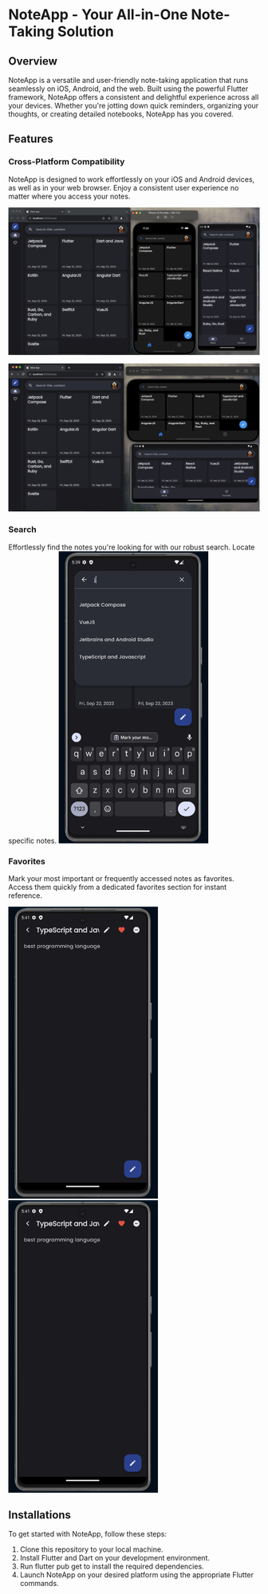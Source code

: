 # NoteApp - Your All-in-One Note-Taking Solution

## Overview
NoteApp is a versatile and user-friendly note-taking application that runs seamlessly on iOS, Android, and the web. Built using the powerful Flutter framework, NoteApp offers a consistent and delightful experience across all your devices. Whether you're jotting down quick reminders, organizing your thoughts, or creating detailed notebooks, NoteApp has you covered.

## Features

### Cross-Platform Compatibility
NoteApp is designed to work effortlessly on your iOS and Android devices, as well as in your web browser. Enjoy a consistent user experience no matter where you access your notes.

![Responsive and Adaptive Design](<Screenshot 2023-09-22 at 17.24.21.png>)

![Alt text](<Screenshot 2023-09-22 at 17.24.45.png>)

### Search
Effortlessly find the notes you're looking for with our robust search. Locate specific notes.
<img width="300" alt="image" src="Screenshot 2023-09-22 at 17.39.43.png">

### Favorites
Mark your most important or frequently accessed notes as favorites. Access them quickly from a dedicated favorites section 
for instant reference.

<img width="300" alt="image" src="Screenshot 2023-09-22 at 17.41.21.png">
<img width="300" alt="image" src="Screenshot 2023-09-22 at 17.41.21-1.png">

## Installations
To get started with NoteApp, follow these steps:

1. Clone this repository to your local machine.
2. Install Flutter and Dart on your development environment.
3. Run flutter pub get to install the required dependencies.
4. Launch NoteApp on your desired platform using the appropriate Flutter commands.
